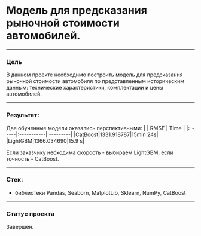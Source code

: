 # Модель для предсказания рыночной стоимости автомобилей.

-----------------------------

### Цель

В данном проекте необходимо построить модель для предсказания рыночной стоимости автомобиля по представленным историческим данным: технические характеристики, комплектации и цены автомобилей. 

-------------------------------

### Результат:

Две обученные модели оказались перспективными:
|	      |   RMSE	   |   Time   |
|:------|:-----------|:---------|
|CatBoost|1331.918787|15min 24s|
|LightGBM|1366.034690|15.9 s|

Eсли заказчику небходима скорость - выбираем LightGBM, если точность - CatBoost.

--------------------------------

### Стек:

- библиотеки Pandas, Seaborn, MatplotLib, Sklearn, NumPy, CatBoost

----------------------------------

### Статус проекта

Завершен.
